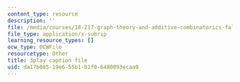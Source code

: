 ```yaml
---
content_type: resource
description: ''
file: /media/courses/18-217-graph-theory-and-additive-combinatorics-fall-2019/da17b08519e655b1b1f06480093ecaa9_YAo1sd4kuOQ.vtt
file_type: application/x-subrip
learning_resource_types: []
ocw_type: OCWFile
resourcetype: Other
title: 3play caption file
uid: da17b085-19e6-55b1-b1f0-6480093ecaa9
---
```

